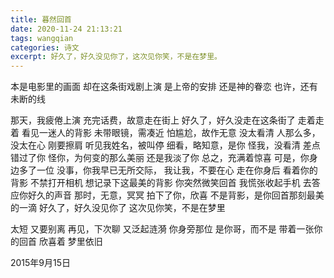 ```yaml
---
title: 暮然回首
date: 2020-11-24 21:13:21
tags: wangqian
categories: 诗文
excerpt: 好久了，好久没见你了，这次见你笑，不是在梦里。
---
```

本是电影里的画面
却在这条街戏剧上演
是上帝的安排
还是神的眷恋
也许，还有未断的线

那天，我疲倦上演
充完话费，故意走在街上
好久了，好久没走在这条街了
走着走着
看见一迷人的背影
未带眼镜，需凑近
怕尴尬，故作无意
没太看清
人那么多，没太在心
刚要擦肩
听见我姓名，被叫停
细看，略知意，是你
怪我，没看清
差点错过了你
怪你，为何变的那么美丽
还是我淡了你
总之，充满着惊喜
可是，你身边多了一位
没事，你我早已无所交际，
我让我，不要在心
走在你身后
看着你的背影
不禁打开相机
想记录下这最美的背影
你突然微笑回首
我慌张收起手机
去答应你好久的声音
那时，无意，冥冥
拍下了你，欣喜
不是背影，是你回首那刻最美的一滴
好久了，好久没见你了
这次见你笑，不是在梦里

太短
又要别离
再见，下次聊
又泛起涟漪
你身旁那位
是你哥，而不是
带着一张你的回首
欣喜着
梦里依旧

2015年9月15日
